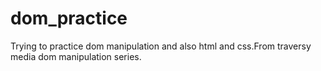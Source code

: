 # dom_practice

Trying to practice dom manipulation and also html and css.From traversy media dom manipulation series.